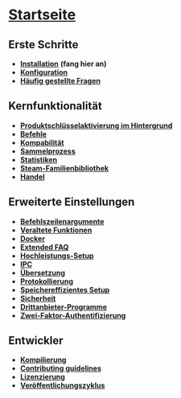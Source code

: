 # **[Startseite](https://github.com/JustArchiNET/ArchiSteamFarm/wiki/Home)**

## Erste Schritte

* **[Installation](https://github.com/JustArchiNET/ArchiSteamFarm/wiki/Setting-up)** **(fang hier an)**
* **[Konfiguration](https://github.com/JustArchiNET/ArchiSteamFarm/wiki/Configuration)**
* **[Häufig gestellte Fragen](https://github.com/JustArchiNET/ArchiSteamFarm/wiki/FAQ)**

## Kernfunktionalität

* **[Produktschlüsselaktivierung im Hintergrund](https://github.com/JustArchiNET/ArchiSteamFarm/wiki/Background-games-redeemer)**
* **[Befehle](https://github.com/JustArchiNET/ArchiSteamFarm/wiki/Commands)**
* **[Kompabilität](https://github.com/JustArchiNET/ArchiSteamFarm/wiki/Compatibility)**
* **[Sammelprozess](https://github.com/JustArchiNET/ArchiSteamFarm/wiki/Performance)**
* **[Statistiken](https://github.com/JustArchiNET/ArchiSteamFarm/wiki/Statistics)**
* **[Steam-Familienbibliothek](https://github.com/JustArchiNET/ArchiSteamFarm/wiki/Steam-Family-Sharing)**
* **[Handel](https://github.com/JustArchiNET/ArchiSteamFarm/wiki/Trading)**

## Erweiterte Einstellungen

* **[Befehlszeilenargumente](https://github.com/JustArchiNET/ArchiSteamFarm/wiki/Command-line-arguments)**
* **[Veraltete Funktionen](https://github.com/JustArchiNET/ArchiSteamFarm/wiki/Deprecation)**
* **[Docker](https://github.com/JustArchiNET/ArchiSteamFarm/wiki/Docker)**
* **[Extended FAQ](https://github.com/JustArchiNET/ArchiSteamFarm/wiki/Extended-FAQ)**
* **[Hochleistungs-Setup](https://github.com/JustArchiNET/ArchiSteamFarm/wiki/High-performance-setup)**
* **[IPC](https://github.com/JustArchiNET/ArchiSteamFarm/wiki/IPC)**
* **[Übersetzung](https://github.com/JustArchiNET/ArchiSteamFarm/wiki/Localization)**
* **[Protokollierung](https://github.com/JustArchiNET/ArchiSteamFarm/wiki/Logging)**
* **[Speichereffizientes Setup](https://github.com/JustArchiNET/ArchiSteamFarm/wiki/Low-memory-setup)**
* **[Sicherheit](https://github.com/JustArchiNET/ArchiSteamFarm/wiki/Security)**
* **[Drittanbieter-Programme](https://github.com/JustArchiNET/ArchiSteamFarm/wiki/Third-party-tools)**
* **[Zwei-Faktor-Authentifizierung](https://github.com/JustArchiNET/ArchiSteamFarm/wiki/Two-factor-authentication)**

## Entwickler

* **[Kompilierung](https://github.com/JustArchiNET/ArchiSteamFarm/wiki/Compilation)**
* **[Contributing guidelines](https://github.com/JustArchiNET/ArchiSteamFarm/blob/master/.github/CONTRIBUTING.md)**
* **[Li­zen­zie­rung](https://github.com/JustArchiNET/ArchiSteamFarm/wiki/License)**
* **[Veröffentlichungszyklus](https://github.com/JustArchiNET/ArchiSteamFarm/wiki/Release-cycle)**